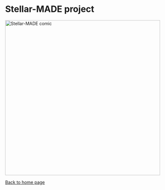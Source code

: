 # Stellar-MADE project

<img src="https://nicolascuello.github.io/Stellar-MADE/images/comics_ES/comics_es001.jpeg" alt="Stellar-MADE comic" width="500"/>

[Back to home page](https://nicolascuello.github.io/Stellar-MADE/)
